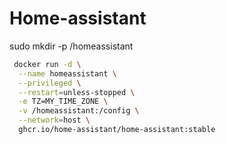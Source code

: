 # Home-assistant

sudo mkdir -p /homeassistant

```zsh
 docker run -d \
  --name homeassistant \
  --privileged \
  --restart=unless-stopped \
  -e TZ=MY_TIME_ZONE \
  -v /homeassistant:/config \
  --network=host \
  ghcr.io/home-assistant/home-assistant:stable
  ```